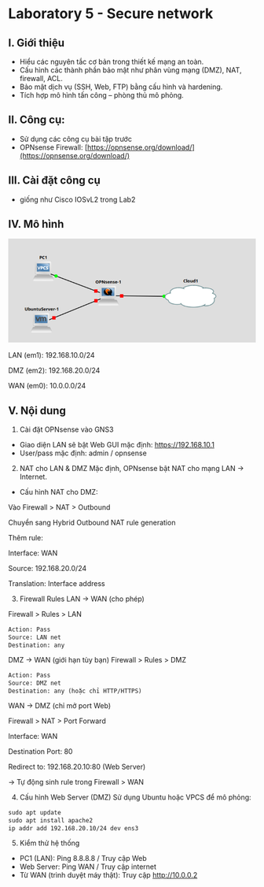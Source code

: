 # Laboratory 5 - Secure network
## I. Giới thiệu
- Hiểu các nguyên tắc cơ bản trong thiết kế mạng an toàn.
- Cấu hình các thành phần bảo mật như phân vùng mạng (DMZ), NAT, firewall, ACL.
- Bảo mật dịch vụ (SSH, Web, FTP) bằng cấu hình và hardening.
- Tích hợp mô hình tấn công – phòng thủ mô phỏng.
## II. Công cụ:
- Sử dụng các công cụ bài tập trước
- OPNsense Firewall: [https://opnsense.org/download/](https://opnsense.org/download/)
## III. Cài đặt công cụ
- giống như Cisco IOSvL2 trong Lab2
## IV. Mô hình
![Model](Images/model_lab5.png)

LAN (em1): 192.168.10.0/24

DMZ (em2): 192.168.20.0/24

WAN (em0): 10.0.0.0/24
## V. Nội dung
1. Cài đặt OPNsense vào GNS3
- Giao diện LAN sẽ bật Web GUI mặc định: https://192.168.10.1
- User/pass mặc định: admin / opnsense
2. NAT cho LAN & DMZ
Mặc định, OPNsense bật NAT cho mạng LAN → Internet.

- Cấu hình NAT cho DMZ:

Vào Firewall > NAT > Outbound

Chuyển sang Hybrid Outbound NAT rule generation

Thêm rule:

Interface: WAN

Source: 192.168.20.0/24

Translation: Interface address

3. Firewall Rules
LAN → WAN (cho phép)

Firewall > Rules > LAN
```
Action: Pass
Source: LAN net
Destination: any
```
DMZ → WAN (giới hạn tùy bạn)
Firewall > Rules > DMZ
```
Action: Pass
Source: DMZ net
Destination: any (hoặc chỉ HTTP/HTTPS)

```
WAN → DMZ (chỉ mở port Web)

Firewall > NAT > Port Forward

Interface: WAN

Destination Port: 80

Redirect to: 192.168.20.10:80 (Web Server)

→ Tự động sinh rule trong Firewall > WAN

4. Cấu hình Web Server (DMZ)
Sử dụng Ubuntu hoặc VPCS để mô phỏng:
```
sudo apt update
sudo apt install apache2
ip addr add 192.168.20.10/24 dev ens3
```
5. Kiểm thử hệ thống
- PC1 (LAN): Ping 8.8.8.8 / Truy cập Web
- Web Server: Ping WAN / Truy cập internet
- Từ WAN (trình duyệt máy thật): Truy cập http://10.0.0.2

